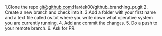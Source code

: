 1.Clone the repo git@github.com:Hardek00/github_branching_pr.git
2. Create a new branch and check into it. 
3.Add a folder with your first name and a text file called os.txt where you write down what operative system you are currently running. 
4. Add and commit the changes. 
5. Do a push to your remote branch. 
6. Ask for PR.